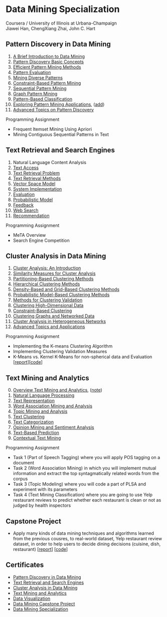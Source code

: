 # Data Mining Specialization

Coursera / University of Illinois at Urbana-Champaign <br>
Jiawei Han, ChengXiang Zhai, John C. Hart <br>


## Pattern Discovery in Data Mining

1. [A Brief Introduction to Data Mining](https://www.dropbox.com/s/k1bxrxqyo6pa3la/1_intro.pdf?dl=0)
2. [Pattern Discovery Basic Concepts](https://www.dropbox.com/s/4ickp9c0oqwd99u/2_bisic_concepts.pdf?dl=0)
3. [Efficient Pattern Mining Methods](https://www.dropbox.com/s/ep67dlxqxtlzz8h/3_efficient_methods.pdf?dl=0)
4. [Pattern Evaluation](https://www.dropbox.com/s/qtfcdtwpxu2vi1n/4_pattern_evaluation.pdf?dl=0)
5. [Mining Diverse Patterns](https://www.dropbox.com/s/7epvpl56du0dwkt/5_diverse_pattern.pdf?dl=0)
6. [Constraint-Based Pattern Mining](https://www.dropbox.com/s/s3nykyjd5pfcqhd/6_constaint_pattern.pdf?dl=0)
7. [Sequential Pattern Mining](https://www.dropbox.com/s/u9s7ay75aa3l878/7_sequential_pattern.pdf?dl=0)
8. [Graph Pattern Mining](https://www.dropbox.com/s/cxk6fgkojrg3opb/8_graph_pattern.pdf?dl=0)
9. [Pattern-Based Classification](https://www.dropbox.com/s/b0oo31hnhbvft5r/9_pattern_classification.pdf?dl=0)
10. [Exploring Pattern Mining Applications](https://www.dropbox.com/s/qnturawhpudrj1v/10_pattern_application.pdf?dl=0), ([add](https://www.dropbox.com/s/ehmnzihyzq8o4uh/Lecture_7_PatternMiningApplications.pdf?dl=0))
11. [Advanced Topics on Pattern Discovery](https://www.dropbox.com/s/1hebqud15vvf5zt/11_advanced_topic.pdf?dl=0)

Programming Assignment

* Frequent Itemset Mining Using Apriori
* Mining Contiguous Sequential Patterns in Text


## Text Retrieval and Search Engines

1. Natural Language Content Analysis
2. [Text Access](https://www.dropbox.com/s/8lnxdtfvcc5y931/2_text_access.pdf?dl=0)
3. [Text Retrieval Problem](https://www.dropbox.com/s/o1eovxcpb65mpvp/3_tex_retr_problem.pdf?dl=0)
4. [Text Retrieval Methods](https://www.dropbox.com/s/i9q8fcyiurb28he/4_text_retr_methods.pdf?dl=0)
5. [Vector Space Model](https://www.dropbox.com/s/3xirrh1s28t82pt/5_vector_space_model.pdf?dl=0)
6. [System Implementation](https://www.dropbox.com/s/4at39mnnzwi8xkh/6_system_impl.pdf?dl=0)
7. [Evaluation](https://www.dropbox.com/s/io7dwlpquatauv6/7_evaluation.pdf?dl=0)
8. [Probabilistic Model](https://www.dropbox.com/s/sjz7ikg6swlmpfe/8_prob_model.pdf?dl=0)
9. [Feedback](https://www.dropbox.com/s/iftlb0lpcy9lu0b/9_feedback.pdf?dl=0)
10. [Web Search](https://www.dropbox.com/s/avjlvzh42xujhfm/10_web_search.pdf?dl=0)
11. [Recommendation](https://www.dropbox.com/s/5r6ox5s1c920u1m/11_recommendation.pdf?dl=0)

Programming Assignment

* MeTA Overview
* Search Engine Competition


## Cluster Analysis in Data Mining

1. [Cluster Analysis: An Introduction](https://www.dropbox.com/s/kil0rnaozinlxqz/1_introduction.pdf?dl=0)
2. [Similarity Measures for Cluster Analysis](https://www.dropbox.com/s/kzoi7m9aaupcc0e/2_similarity_measures.pdf?dl=0)
3. [Partitioning-Based Clustering Methods](https://www.dropbox.com/s/myt2nnz0wqoee35/3_partitioning_clustering.pdf?dl=0)
4. [Hierarchical Clustering Methods](https://www.dropbox.com/s/odtzy2soca4sic4/4_hierarchical_clustering.pdf?dl=0)
5. [Density-Based and Grid-Based Clustering Methods](https://www.dropbox.com/s/72404nm5p1q6w1d/5_density_grid_clustering.pdf?dl=0)
6. [Probabilistic Model-Based Clustering Methods](https://www.dropbox.com/s/l0me7efzh0et4oc/6_probabilistic_model_clustering.pdf?dl=0)
7. [Methods for Clustering Validation](https://www.dropbox.com/s/vz5w8msw631j706/7_clustering_validation.pdf?dl=0)
8. [Clustering High-Dimensional Data](https://www.dropbox.com/s/ej9s3rivg8adw6b/8_high_dimensional_data.pdf?dl=0)
9. [Constraint-Based Clustering](https://www.dropbox.com/s/2nxlukfne29au3s/9_constraint_clustering.pdf?dl=0)
10. [Clustering Graphs and Networked Data](https://www.dropbox.com/s/k9gerl29fc428la/10_graph_network_data.pdf?dl=0)
11. [Cluster Analysis in Heterogeneous Networks](https://www.dropbox.com/s/c46grcvfwk3lu11/11_heterogeneous_network.pdf?dl=0)
12. [Advanced Topics and Applications](https://www.dropbox.com/s/t2x5kydf8cz0euk/12_advanced_topics_apps.pdf?dl=0)

Programming Assignment

* Implementing the K-means Clustering Algorithm
* Implementing Clustering Validation Measures
* K-Means vs. Kernel K-Means for non-spherical data and Evaluation [[report](https://1drv.ms/w/s!AllPqyV9kKUrgW1ThnUfolJBO7c2)][[code](https://github.com/gritmind/review-media/tree/master/class/data-mining-specialization/assignments/kmeans)]

## Text Mining and Analytics

0. [Overview Text Mining and Analytics](https://github.com/gritmind/review/blob/master/media/class/data-mining-specialization/notes/overview_text_mining.md), ([note](https://onedrive.live.com/view.aspx?resid=2BA5907D25AB4F59!8403&ithint=file%2cdocx&authkey=!AF1aVXl8iiCa5Ck))
1. [Natural Language Processing](https://github.com/gritmind/review/blob/master/media/class/data-mining-specialization/notes/natural_language_content_analysis.md)
2. [Text Representation](https://www.dropbox.com/s/pdgrn2mt4vjcsce/2_text_representation.pdf?dl=0)
3. [Word Association Mining and Analysis](https://www.dropbox.com/s/i6nsx1btcpejxoe/3_word_association_mining_and_analysis.pdf?dl=0)
4. [Topic Mining and Analysis](https://www.dropbox.com/s/wcdl2gr86wyvwtm/4_topic_mining_and_analysis.pdf?dl=0)
5. [Text Clustering](https://www.dropbox.com/s/ku2ccbjv26esxs1/5_text_clustering.pdf?dl=0)
6. [Text Categorization](https://www.dropbox.com/s/ptrlkune026w4q0/6_text_categorization.pdf?dl=0)
7. [Opinion Mining and Sentiment Analysis](https://www.dropbox.com/s/2pim9afpr7pfl8f/7_opinion_mining_and_sentiment_analysis.pdf?dl=0)
8. [Text-Based Prediction](https://www.dropbox.com/s/gojyq6b82f583bo/8_text_based_prediction.pdf?dl=0)
9. [Contextual Text Mining](https://www.dropbox.com/s/bv8mdd0dganb51x/9_contextual_text_mining.pdf?dl=0)

Programming Assignment

* Task 1 (Part of Speech Tagging) where you will apply POS tagging on a document
* Task 2 (Word Association Mining) in which you will implement mutual information and extract the top syntagmatically related words from the corpus
* Task 3 (Topic Modeling) where you will code a part of PLSA and experiment with its parameters
* Task 4 (Text Mining Classification) where you are going to use Yelp restaurant reviews to predict whether each restaurant is clean or not as judged by health inspectors



## Capstone Project
* Apply many kinds of data mining techniques and algorithms learned from the previous cousres, to real-world dataset, Yelp restaurant review dataset, in order to help users to decide dining decisions (cuisine, dish, restaurant) [[report](https://1drv.ms/w/s!AllPqyV9kKUruHb7Ri03Iw5zCucQ)] [[code](https://github.com/gritmind/data_mining_project)] 


## Certificates

* [Pattern Discovery in Data Mining](https://github.com/gritmind/review/blob/master/media/class/data-mining-specialization/certificate/Coursera%20patterndiscovery.pdf)
* [Text Retrieval and Search Engines](https://github.com/gritmind/review/blob/master/media/class/data-mining-specialization/certificate/Coursera%20textretrieval.pdf)
* [Cluster Analysis in Data Mining](https://github.com/gritmind/review/blob/master/media/class/data-mining-specialization/certificate/Coursera%20clusteranalysis.pdf)
* [Text Mining and Analytics](https://github.com/gritmind/review/blob/master/media/class/data-mining-specialization/certificate/Coursera%20textanalytics.pdf)
* [Data Visualization](https://github.com/gritmind/review/blob/master/media/class/data-mining-specialization/certificate/Coursera%20datavisualization.pdf)
* [Data Mining Capstone Project](https://github.com/gritmind/review/blob/master/media/class/data-mining-specialization/certificate/data_mining_project.pdf)
* [Data Mining Specialization](https://github.com/gritmind/review/blob/master/media/class/data-mining-specialization/certificate/data_mining_specialization.pdf)
